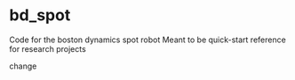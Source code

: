 # bd_spot
Code for the boston dynamics spot robot
Meant to be quick-start reference for research projects

change